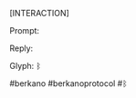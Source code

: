 [INTERACTION]  

Prompt: <verbatim>  

Reply: <concise answer>  

Glyph: ᛒ  

#berkano #berkanoprotocol #ᛒ